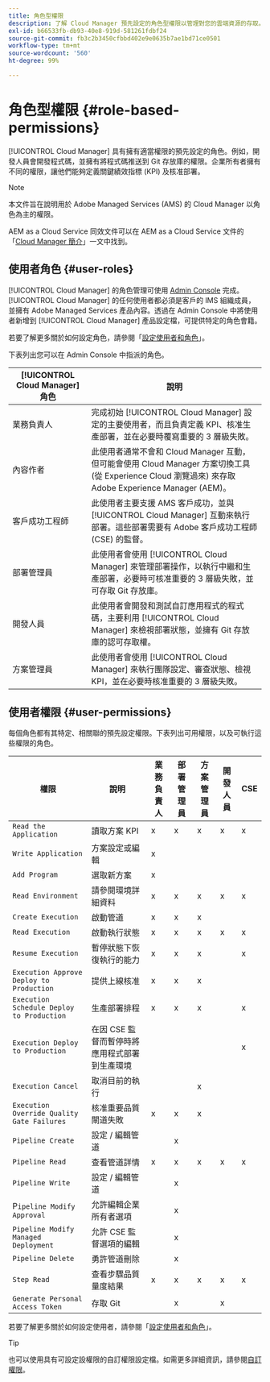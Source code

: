 ```yaml
---
title: 角色型權限
description: 了解 Cloud Manager 預先設定的角色型權限以管理對您的雲端資源的存取。
exl-id: b66533fb-db93-40e8-919d-581261fdbf24
source-git-commit: fb3c2b3450cfbbd402e9e0635b7ae1bd71ce0501
workflow-type: tm+mt
source-wordcount: '560'
ht-degree: 99%

---
```



# 角色型權限 {#role-based-permissions}

[!UICONTROL Cloud Manager] 具有擁有適當權限的預先設定的角色。例如，開發人員會開發程式碼，並擁有將程式碼推送到 Git 存放庫的權限。企業所有者擁有不同的權限，讓他們能夠定義關鍵績效指標 (KPI) 及核准部署。

>[!NOTE]
>
>本文件旨在說明用於 Adob&#x200B;&#x200B;e Managed Services (AMS) 的 Cloud Manager 以角色為主的權限。
>
>AEM as a Cloud Service 同效文件可以在 AEM as a Cloud Service 文件的「[Cloud Manager 簡介](https://experienceleague.adobe.com/zh-hant/docs/experience-manager-cloud-service/content/onboarding/concepts/cloud-manager-introduction#role-based-permissions)」一文中找到。

## 使用者角色 {#user-roles}

[!UICONTROL Cloud Manager] 的角色管理可使用 [Admin Console](https://helpx.adobe.com/tw/enterprise/using/admin-console.html) 完成。[!UICONTROL Cloud Manager] 的任何使用者都必須是客戶的 IMS 組織成員，並擁有 Adobe Managed Services 產品內容。透過在 Admin Console 中將使用者新增到 [!UICONTROL Cloud Manager] 產品設定檔，可提供特定的角色會籍。

若要了解更多關於如何設定角色，請參閱「[設定使用者和角色](/help/requirements/users-and-roles.md)」。

下表列出您可以在 Admin Console 中指派的角色。

| [!UICONTROL Cloud Manager] 角色 | 說明 |
|---|---|
| 業務負責人 | 完成初始 [!UICONTROL Cloud Manager] 設定的主要使用者，而且負責定義 KPI、核准生產部署，並在必要時覆寫重要的 3 層級失敗。 |
| 內容作者 | 此使用者通常不會和 Cloud Manager 互動，但可能會使用 Cloud Manager 方案切換工具 (從 Experience Cloud 瀏覽過來) 來存取 Adobe Experience Manager (AEM)。 |
| 客戶成功工程師 | 此使用者主要支援 AMS 客戶成功，並與 [!UICONTROL Cloud Manager] 互動來執行部署。這些部署需要有 Adobe 客戶成功工程師 (CSE) 的監督。 |
| 部署管理員 | 此使用者會使用 [!UICONTROL Cloud Manager] 來管理部署操作，以執行中繼和生產部署，必要時可核准重要的 3 層級失敗，並可存取 Git 存放庫。 |
| 開發人員 | 此使用者會開發和測試自訂應用程式的程式碼，主要利用 [!UICONTROL Cloud Manager] 來檢視部署狀態，並擁有 Git 存放庫的認可存取權。 |
| 方案管理員 | 此使用者會使用 [!UICONTROL Cloud Manager] 來執行團隊設定、審查狀態、檢視 KPI，並在必要時核准重要的 3 層級失敗。 |

## 使用者權限 {#user-permissions}

每個角色都有其特定、相關聯的預先設定權限。下表列出可用權限，以及可執行這些權限的角色。

| 權限 | 說明 | 業務負責人 | 部署管理員 | 方案管理員 | 開發人員 | CSE |
| --- | --- | --- | --- | --- | --- | --- |
| `Read the Application` | 讀取方案 KPI | x | x | x | x | x |
| `Write Application` | 方案設定或編輯 | x | | | | |
| `Add Program` | 選取新方案 | x |  |  |  |  |
| `Read Environment` | 請參閱環境詳細資料 | x | x | x | x | x |
| `Create Execution` | 啟動管道 | x | x | x | | |
| `Read Execution` | 啟動執行狀態 | x | x | x | x | x |
| `Resume Execution` | 暫停狀態下恢復執行的能力 | x | x | x | | x |
| `Execution Approve Deploy to Production` | 提供上線核准 | x | x | x | | |
| `Execution Schedule Deploy to Production` | 生產部署排程 | x | x | x | | x |
| `Execution Deploy to Production` | 在因 CSE 監督而暫停時將應用程式部署到生產環境 |  |  |  |  | x |
| `Execution Cancel` | 取消目前的執行 |  |  | x |  |  |
| `Execution Override Quality Gate Failures` | 核准重要品質閘道失敗 | x | x | x |  |  |
| `Pipeline Create` | 設定 / 編輯管道 |  | x |  |  |  |
| `Pipeline Read` | 查看管道詳情 | x | x | x | x | x |
| `Pipeline Write` | 設定 / 編輯管道 |  | x |  |  |  |
| P`ipeline Modify Approval` | 允許編輯企業所有者選項 |  | x |  |  |  |
| `Pipeline Modify Managed Deployment` | 允許 CSE 監督選項的編輯 |  | x |  |  |  |
| `Pipeline Delete` | 勇許管道刪除 |  | x |  |  |  |
| `Step Read` | 查看步驟品質量度結果 | x | x | x | x | x |
| `Generate Personal Access Token` | 存取 Git |  | x |  | x |  |

<!-- CQDOC-22080 | Download log files  |  |  | x |  | x |  | -->

若要了解更多關於如何設定使用者，請參閱「[設定使用者和角色](/help/requirements/users-and-roles.md)」。

>[!TIP]
>
>也可以使用具有可設定設權限的自訂權限設定檔。如需更多詳細資訊，請參閱[自訂權限](/help/using/custom-permissions.md)。
